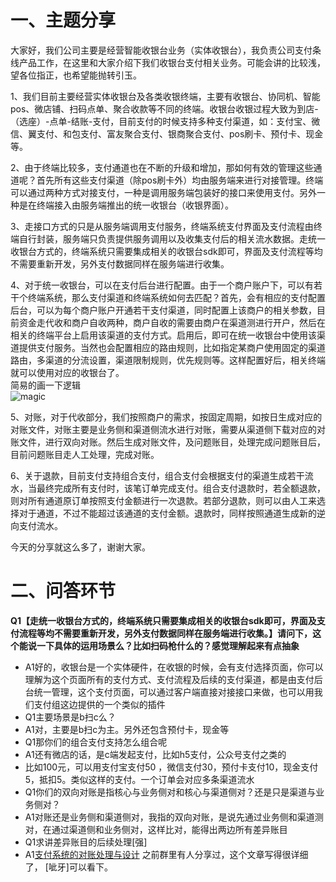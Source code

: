 # 一、主题分享
大家好，我们公司主要是经营智能收银台业务（实体收银台），我负责公司支付条线产品工作，在这里和大家介绍下我们收银台支付相关业务。可能会讲的比较浅，望各位指正，也希望能抛转引玉。 

1、我们目前主要经营实体收银台及各类收银终端，主要有收银台、协同机、智能pos、微店铺、扫码点单、聚合收款等不同的终端。收银台收银过程大致为到店-（选座）-点单-结账-支付，目前支付的时候支持多种支付渠道，如：支付宝、微信、翼支付、和包支付、富友聚合支付、银商聚合支付、pos刷卡、预付卡、现金等。

2、由于终端比较多，支付通道也在不断的升级和增加，那如何有效的管理这些通道呢？首先所有这些支付渠道（除pos刷卡外）均由服务端来进行对接管理。终端可以通过两种方式对接支付，一种是调用服务端包装好的接口来使用支付。另外一种是在终端接入由服务端推出的统一收银台（收银界面）。

3、走接口方式的只是从服务端调用支付服务，终端系统支付界面及支付流程由终端自行封装，服务端只负责提供服务调用以及收集支付后的相关流水数据。走统一收银台方式的，终端系统只需要集成相关的收银台sdk即可，界面及支付流程等均不需要重新开发，另外支付数据同样在服务端进行收集。

4、对于统一收银台，可以在支付后台进行配置。由于一个商户账户下，可以有若干个终端系统，那么支付渠道和终端系统如何去匹配？首先，会有相应的支付配置后台，可以为每个商户账户开通若干支付渠道，同时配置上该商户的相关参数，目前资金走代收和商户自收两种，商户自收的需要由商户在渠道测进行开户，然后在相关的终端平台上启用该渠道的支付方式。启用后，即可在统一收银台中使用该渠道提供支付服务。当然也会配置相应的路由规则，比如指定某商户使用固定的渠道路由，多渠道的分流设置，渠道限制规则，优先规则等。这样配置好后，相关终端就可以使用对应的收银台了。  
简易的画一下逻辑  
 ![magic](http://static.cocolian.cn/img/20180815_193401.png)
 
5、对账，对于代收部分，我们按照商户的需求，按固定周期，如按日生成对应的对账文件，对账主要是业务侧和渠道侧流水进行对账，需要从渠道侧下载对应的对账文件，进行双向对账。然后生成对账文件，及问题账目，处理完成问题账目后，目前问题账目走人工处理，完成对账。

6、关于退款，目前支付支持组合支付，组合支付会根据支付的渠道生成若干流水，当最终完成所有支付时，该笔订单完成支付。组合支付退款时，若全额退款，则对所有通道原订单按照支付金额进行一次退款。若部分退款，则可以由人工来选择对于通道，不过不能超过该通道的支付金额。退款时，同样按照通道生成新的逆向支付流水。

今天的分享就这么多了，谢谢大家。
# 二、问答环节

**Q1【走统一收银台方式的，终端系统只需要集成相关的收银台sdk即可，界面及支付流程等均不需要重新开发，另外支付数据同样在服务端进行收集。】请问下，这个能说一下具体的运用场景么？比如扫码枪什么的？感觉理解起来有点抽象**
- A1好的，收银台是一个实体硬件，在收银的时候，会有支付选择页面，你可以理解为这个页面所有的支付方式、支付流程及后续的支付渠道，都是由支付后台统一管理，这个支付页面，可以通过客户端直接对接接口来做，也可以用我们支付组这边提供的一个类似的插件
- Q1主要场景是b扫c么？
- A1对，主要是b扫c为主。另外还包含预付卡，现金等
- Q1那你们的组合支付支持怎么组合呢
- A1还有微店的话，是c端发起支付，比如h5支付，公众号支付之类的
- 比如100元，可以用支付宝支付50 ，微信支付30，预付卡支付10，现金支付5，抵扣5。类似这样的支付。一个订单会对应多条渠道流水
- Q1你们的双向对账是指核心与业务侧对和核心与渠道侧对？还是只是渠道与业务侧对？
- A1对账还是业务侧和渠道侧对，我指的双向对账，是说先通过业务侧和渠道测对，在通过渠道侧和业务侧对，这样比对，能得出两边所有差异账目
- Q1求讲差异账目的后续处理[强]
- A1[支付系统的对账处理与设计](https://mp.weixin.qq.com/s?__biz=MzI4OTQ3MTI2NA==&amp;amp;mid=2247483728&amp;amp;idx=1&amp;amp;sn=e358e7770a2f244c815cd6554f6b6ea5&amp;amp;chksm=ec2fef1fdb586609daaf50ccbb6cca9c60e904eaa7b5e4bac5d33773027afeb7b8ac0111d9ca&amp;amp;mpshare=1&amp;amp;scene=1&amp;amp;srcid=0815XqQajSepggNtopzuKT6m#rd) 之前群里有人分享过，这个文章写得很详细了， [呲牙]可以看下。